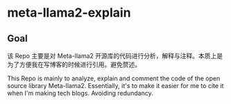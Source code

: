 # meta-llama2-explain

## Goal

该 Repo 主要是对 Meta-llama2 开源库的代码进行分析，解释与注释。本质上是为了方便我在写博客的时候进行引用。避免赘述。

This Repo is mainly to analyze, explain and comment the code of the open source library Meta-llama2. Essentially, it's to make it easier for me to cite it when I'm making tech blogs. Avoiding redundancy.

